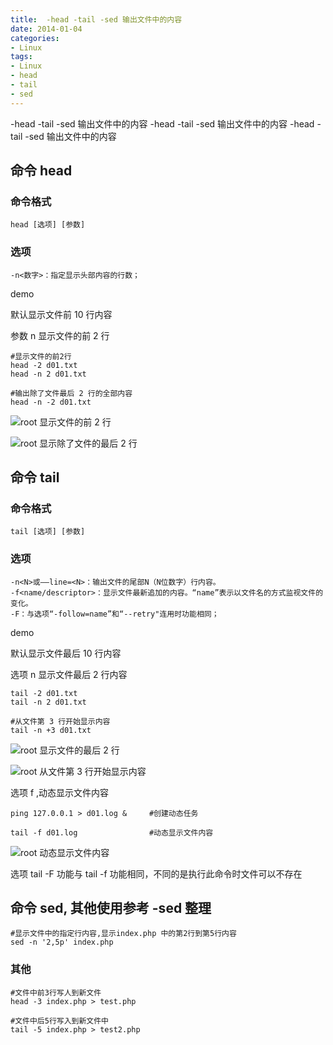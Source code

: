 ```yaml
---
title:  -head -tail -sed 输出文件中的内容
date: 2014-01-04
categories: 
- Linux
tags:
- Linux
- head
- tail
- sed
---
```

 -head -tail -sed 输出文件中的内容
 -head -tail -sed 输出文件中的内容
 -head -tail -sed 输出文件中的内容

<!-- more -->

## 命令 head

### 命令格式

```
head [选项] [参数]
```

### 选项

```
-n<数字>：指定显示头部内容的行数；
```

demo

默认显示文件前 10 行内容

参数 n 显示文件的前 2 行

```
#显示文件的前2行
head -2 d01.txt
head -n 2 d01.txt

#输出除了文件最后 2 行的全部内容
head -n -2 d01.txt
```

![root 显示文件的前 2 行](/img/ubuntu/linux_command/linux_head_tail/head_n.png "显示文件的前 2 行")

![root 显示除了文件的最后 2 行](/img/ubuntu/linux_command/linux_head_tail/head_n2.png "显示除了文件的最后 2 行")

## 命令 tail

### 命令格式

```
tail [选项] [参数]
```

### 选项

```
-n<N>或——line=<N>：输出文件的尾部N（N位数字）行内容。
-f<name/descriptor>：显示文件最新追加的内容。“name”表示以文件名的方式监视文件的变化。
-F：与选项“-follow=name”和“--retry"连用时功能相同；
```

demo

默认显示文件最后 10 行内容

选项 n 显示文件最后 2 行内容

```
tail -2 d01.txt
tail -n 2 d01.txt

#从文件第 3 行开始显示内容
tail -n +3 d01.txt
```

![root 显示文件的最后 2 行](/img/ubuntu/linux_command/linux_head_tail/tail_n.png "显示文件的最后 2 行")

![root 从文件第 3 行开始显示内容](/img/ubuntu/linux_command/linux_head_tail/tail_n2.png "从文件第 3 行开始显示内容")

选项 f ,动态显示文件内容

```
ping 127.0.0.1 > d01.log &     #创建动态任务

tail -f d01.log                #动态显示文件内容
```

![root 动态显示文件内容](/img/ubuntu/linux_command/linux_head_tail/tail_f.gif "动态显示文件内容")

选项 tail -F 功能与 tail -f 功能相同，不同的是执行此命令时文件可以不存在

## 命令 sed, 其他使用参考 -sed 整理

```
#显示文件中的指定行内容,显示index.php 中的第2行到第5行内容
sed -n '2,5p' index.php 
```



### 其他

```
#文件中前3行写人到新文件
head -3 index.php > test.php    

#文件中后5行写入到新文件中
tail -5 index.php > test2.php
```















